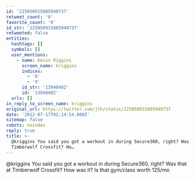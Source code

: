 ```yaml
---
id: '225050915885940737'
retweet_count: '0'
favorite_count: '0'
id_str: '225050915885940737'
retweeted: false
entities:
  hashtags: []
  symbols: []
  user_mentions:
    - name: Kevin Riggins
      screen_name: kriggins
      indices:
        - '0'
        - '9'
      id_str: '13948402'
      id: '13948402'
  urls: []
in_reply_to_screen_name: kriggins
original_url: https://twitter.com/jth/status/225050915885940737
date: '2012-07-17T02:14:54.000Z'
sitemap: false
robots: noindex
reply: true
title: >-
  @kriggins You said you got a workout in during Secure360, right? Was that at
  Timberwolf Crossfit? Ho…
---
```


@kriggins You said you got a workout in during Secure360, right? Was that at Timberwolf Crossfit? How was it? Is that gym/class worth 125/mo